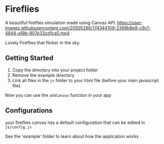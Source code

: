 # Fireflies
A beautiful fireflies simulation made using Canvas API.
https://user-images.githubusercontent.com/20505286/174344109-2368b8e9-c9c1-4844-a19b-807e33cd1ca5.mp4

Lovely Fireflies that flicker in the sky.

## Getting Started
1. Copy the directory into your project folder
1. Remove the example directory
1. Link all files in the `js` folder to your html file (before your main javascript file).

Now you can use the `addCanvas` function in your app

## Configurations
your fireflies canvas has a default configuration that can be edited in `js/config.js`


See the 'example' folder to learn about how the application works
